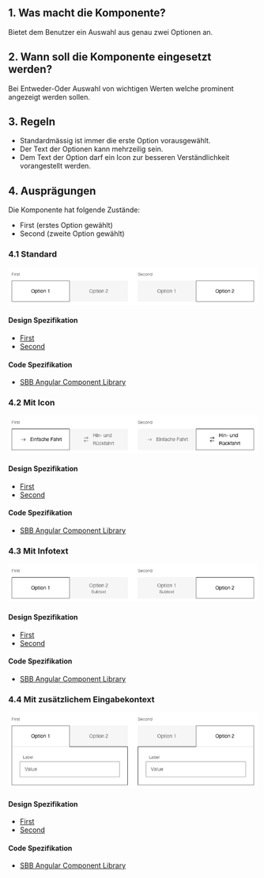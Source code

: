 ## 1. Was macht die Komponente?
Bietet dem Benutzer ein Auswahl aus genau zwei Optionen an.

## 2. Wann soll die Komponente eingesetzt werden? 
Bei Entweder-Oder Auswahl von wichtigen Werten welche prominent angezeigt werden sollen.

## 3. Regeln
* Standardmässig ist immer die erste Option vorausgewählt.
* Der Text der Optionen kann mehrzeilig sein.
* Dem Text der Option darf ein Icon zur besseren Verständlichkeit vorangestellt werden.

## 4. Ausprägungen
Die Komponente hat folgende Zustände:
* First (erstes Option gewählt)
* Second (zweite Option gewählt)

### 4.1 Standard 
![Darstellung der Komponente Toggle-Button mit der Ausprägung Standard](https://raw.githubusercontent.com/sbb-design-systems/design-system-website-documentation/master/documentation/components/toggle/images/toggle_default.png 'class: image')

#### Design Spezifikation
* [First](https://sbb.invisionapp.com/d/main#/console/15744722/332849836/inspect)
* [Second](https://sbb.invisionapp.com/d/main#/console/15744722/332849837/inspect)

#### Code Spezifikation
* [SBB Angular Component Library](https://sbb-angular.app.sbb.ch/latest/content/toggle)
   
### 4.2 Mit Icon
![Darstellung der Komponente Toggle-Button mit Icons](https://raw.githubusercontent.com/sbb-design-systems/design-system-website-documentation/master/documentation/components/toggle/images/toggle_icon.png 'class: image')

#### Design Spezifikation
* [First](https://sbb.invisionapp.com/d/main#/console/15744722/332849838/inspect)
* [Second](https://sbb.invisionapp.com/d/main#/console/15744722/332849839/inspect)

#### Code Spezifikation
* [SBB Angular Component Library](https://sbb-angular.app.sbb.ch/latest/public/components/toggle)

### 4.3 Mit Infotext 
![Darstellung der Komponente Toggle-Button mit zusätzlichen Hinweistext](https://raw.githubusercontent.com/sbb-design-systems/design-system-website-documentation/master/documentation/components/toggle/images/toggle_infotext.png 'class: image')

#### Design Spezifikation
* [First](https://sbb.invisionapp.com/d/main#/console/15744722/332849840/inspect)
* [Second](https://sbb.invisionapp.com/d/main#/console/15744722/332849841/inspect)

#### Code Spezifikation
* [SBB Angular Component Library](https://sbb-angular.app.sbb.ch/latest/public/components/toggle)

### 4.4 Mit zusätzlichem Eingabekontext
![Darstellung der Komponente Toggle-Button mit zusätzlichem Eingabekontext](https://raw.githubusercontent.com/sbb-design-systems/design-system-website-documentation/master/documentation/components/toggle/images/toggle_content.png 'class: image')

#### Design Spezifikation
* [First](https://sbb.invisionapp.com/d/main#/console/15744722/332849842/inspect)
* [Second](https://sbb.invisionapp.com/d/main#/console/15744722/332849843/inspect)

#### Code Spezifikation
* [SBB Angular Component Library](https://sbb-angular.app.sbb.ch/latest/public/components/toggle)











